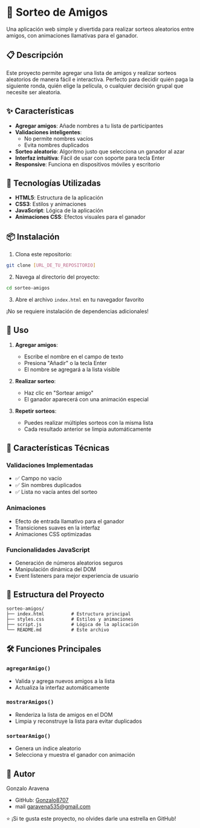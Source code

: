 # 🎉 Sorteo de Amigos

Una aplicación web simple y divertida para realizar sorteos aleatorios entre amigos, con animaciones llamativas para el ganador.

## 📋 Descripción

Este proyecto permite agregar una lista de amigos y realizar sorteos aleatorios de manera fácil e interactiva. Perfecto para decidir quién paga la siguiente ronda, quién elige la película, o cualquier decisión grupal que necesite ser aleatoria.

## ✨ Características

- **Agregar amigos**: Añade nombres a tu lista de participantes
- **Validaciones inteligentes**: 
  - No permite nombres vacíos
  - Evita nombres duplicados
- **Sorteo aleatorio**: Algoritmo justo que selecciona un ganador al azar
- **Interfaz intuitiva**: Fácil de usar con soporte para tecla Enter
- **Responsive**: Funciona en dispositivos móviles y escritorio

## 🚀 Tecnologías Utilizadas

- **HTML5**: Estructura de la aplicación
- **CSS3**: Estilos y animaciones
- **JavaScript**: Lógica de la aplicación
- **Animaciones CSS**: Efectos visuales para el ganador

## 📦 Instalación

1. Clona este repositorio:
```bash
git clone [URL_DE_TU_REPOSITORIO]
```

2. Navega al directorio del proyecto:
```bash
cd sorteo-amigos
```

3. Abre el archivo `index.html` en tu navegador favorito

¡No se requiere instalación de dependencias adicionales!

## 🎯 Uso

1. **Agregar amigos**:
   - Escribe el nombre en el campo de texto
   - Presiona "Añadir" o la tecla Enter
   - El nombre se agregará a la lista visible

2. **Realizar sorteo**:
   - Haz clic en "Sortear amigo"
   - El ganador aparecerá con una animación especial

3. **Repetir sorteos**:
   - Puedes realizar múltiples sorteos con la misma lista
   - Cada resultado anterior se limpia automáticamente

## 🎨 Características Técnicas

### Validaciones Implementadas
- ✅ Campo no vacío
- ✅ Sin nombres duplicados
- ✅ Lista no vacía antes del sorteo

### Animaciones
- Efecto de entrada llamativo para el ganador
- Transiciones suaves en la interfaz
- Animaciones CSS optimizadas

### Funcionalidades JavaScript
- Generación de números aleatorios seguros
- Manipulación dinámica del DOM
- Event listeners para mejor experiencia de usuario

## 📁 Estructura del Proyecto

```
sorteo-amigos/
├── index.html          # Estructura principal
├── styles.css          # Estilos y animaciones
├── script.js           # Lógica de la aplicación
└── README.md           # Este archivo
```

## 🛠️ Funciones Principales

### `agregarAmigo()`
- Valida y agrega nuevos amigos a la lista
- Actualiza la interfaz automáticamente

### `mostrarAmigos()`
- Renderiza la lista de amigos en el DOM
- Limpia y reconstruye la lista para evitar duplicados

### `sortearAmigo()`
- Genera un índice aleatorio
- Selecciona y muestra el ganador con animación

## 👥 Autor

Gonzalo Aravena
- GitHub: [Gonzalo8707](https://github.com/gonzalo8707)
- mail garavena535@gmail.com

⭐ ¡Si te gusta este proyecto, no olvides darle una estrella en GitHub!


